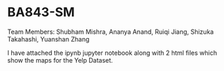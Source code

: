 # BA843-SM

Team Members: Shubham Mishra, Ananya Anand, Ruiqi Jiang, Shizuka Takahashi, Yuanshan Zhang


I have attached the ipynb jupyter notebook along with 2 html files which show the maps for the Yelp Dataset. 
